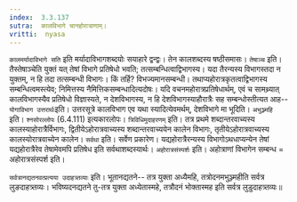 ```yaml
---
index:  3.3.137
sutra:  कालविभागे चानहोरात्राणाम्।
vritti:  nyasa
---
```


`कालमर्यादाविभागे सति` इति मर्यादाविभागशब्दयोः सयाहारे द्वन्द्वः। तेन कालशब्दस्य षष्ठीसमासः। `तेषाञ्च` इति। तैस्तेषाञ्चेति युक्तं यत् तेषां विभागे प्रतिषेधो भवति; तत्सम्बन्धित्वाद्विभागस्य। यदा तैरन्यस्य विभागस्तदा न युक्तम्, न हि तदा तत्सम्बन्धी विभागः। किं तर्हि? विभज्यमानसम्बन्धी। तथाप्यहोरात्रकृतत्वाद्विभागस्य सम्बन्धित्वमस्त्येव; निमित्तस्य नैमित्तिकसम्बन्धादित्यदोषः। यदि वचनमहोरात्रप्रतिषेधार्थम्, एवं च सामथ्र्यात् कालविभागस्यैव प्रतिषेधो विज्ञास्यते, न देशविभागस्य, न हि देशविभागस्याहौरात्रैः सह सम्बन्धोस्तीत्यत आह-- `योगाविभाग उत्तरार्थः`इति। उत्तरसूत्रे कालविभाग एव यथा स्यादित्येवमर्थम्, देशविभागे मा भूदिति। `अभुञ्ज्महि` इति। `श्नसोरल्लोपः` (6.4.111) इत्यकारलोपः।
`त्रिविधिमुदाहरणम्` इति। तत्र प्रथमे शब्दान्तरवाच्यस्य कालस्याहोरात्रैर्विभागः, द्वितीयेऽहोरात्रवाच्यस्य शब्दान्तरवाच्ययेन कालेन विभागः, तृतीयेऽहोरात्रवाच्यस्य कालस्योरात्रवाच्येन कालेन। `सर्वथा` इति। सर्वेण प्रकारेण। यद्यहोरात्रैरन्यस्य विभागोऽथधाप्यन्येन तेषां यद्यहोरात्रैरेव तेषामेवमपि प्रतिषेध इति सर्वथाशब्दस्यार्थः। `अहोरात्रसंस्पर्शः` इति। अहोत्राणां विभागेन सम्बन्ध = अहोरात्रसंस्पर्श इति।

`सर्वत्रानद्यतनवत्प्रत्यया उदाहत्र्तव्याः` इति। भूतानद्यतने-- तत्र युक्ता अध्यैमहि, तत्रोदनमभुञ्ज्महीति सर्वत्र लुङदाहत्र्तव्यः। भविष्यदनद्यतने तु-तत्र युक्ता अध्येतास्महे, तत्रौदनं भोक्तास्मह इति सर्वत्र लुडुदाहत्र्तव्यः॥
